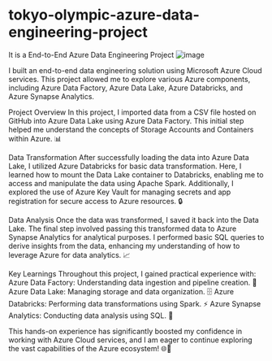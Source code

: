 # tokyo-olympic-azure-data-engineering-project
It is a End-to-End Azure Data Engineering Project
![image](https://github.com/user-attachments/assets/a67a7c98-87af-4869-87f4-0adec67791e2)

I built an end-to-end data engineering solution using Microsoft Azure Cloud services. This project allowed me to explore various Azure components, including Azure Data Factory, Azure Data Lake, Azure Databricks, and Azure Synapse Analytics.

Project Overview
In this project, I imported data from a CSV file hosted on GitHub into Azure Data Lake using Azure Data Factory. This initial step helped me understand the concepts of Storage Accounts and Containers within Azure. 📊

Data Transformation
After successfully loading the data into Azure Data Lake, I utilized Azure Databricks for basic data transformation. Here, I learned how to mount the Data Lake container to Databricks, enabling me to access and manipulate the data using Apache Spark. Additionally, I explored the use of Azure Key Vault for managing secrets and app registration for secure access to Azure resources. 🔒

Data Analysis
Once the data was transformed, I saved it back into the Data Lake. The final step involved passing this transformed data to Azure Synapse Analytics for analytical purposes. I performed basic SQL queries to derive insights from the data, enhancing my understanding of how to leverage Azure for data analytics. 📈

Key Learnings
Throughout this project, I gained practical experience with:
Azure Data Factory: Understanding data ingestion and pipeline creation. 🚀
Azure Data Lake: Managing storage and data organization. 🗄️
Azure Databricks: Performing data transformations using Spark. ⚡
Azure Synapse Analytics: Conducting data analysis using SQL. 🧮

This hands-on experience has significantly boosted my confidence in working with Azure Cloud services, and I am eager to continue exploring the vast capabilities of the Azure ecosystem! 🌐💪
